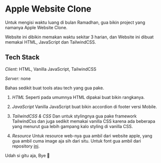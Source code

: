 # Apple Website Clone

Untuk mengisi waktu luang di bulan Ramadhan, gua bikin project yang namanya Apple Website Clone. 

Website ini dibikin memakan waktu sekitar 3 harian, dan Website ini dibuat memakai HTML, JavaScript dan TailwindCSS.


## Tech Stack

*Client:* HTML, Vanilla JavaScript, TailwindCSS

*Server:* none



Bahas sedikit buat tools atau tech yang gua pake.
1. *HTML*
Seperti pada umumnya HTML dipakai buat bikin rangkanya.

2. *JavaScript*
Vanilla JavaScript buat bikin accordion di footer versi Mobile. 

3. *TailwindCSS & CSS*
Dan untuk stylingnya gua pake framework TailwindCss dan juga sedikit memakai vanilla CSS karena ada beberapa yang menurut gua lebih gampang kalo styling di vanilla CSS.

4. *Resource*
Untuk resource web-nya gua ambil dari website apple, yang gua ambil cuma image aja sih dari situ. Untuk font gua ambil dari repository [ini](https://github.com/gattadesmond/hugo-foundation6/tree/master).

Udah si gitu aja, Bye 👋